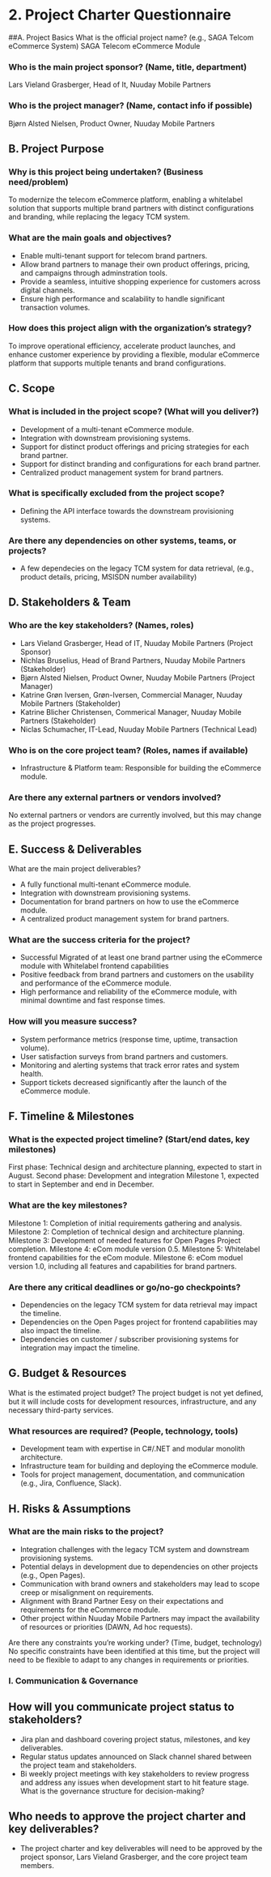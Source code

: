 # 2. Project Charter Questionnaire

##A. Project Basics
What is the official project name? (e.g., SAGA Telcom eCommerce System)
SAGA Telecom eCommerce Module

### Who is the main project sponsor? (Name, title, department)

Lars Vieland Grasberger, Head of It, Nuuday Mobile Partners

### Who is the project manager? (Name, contact info if possible)

Bjørn Alsted Nielsen, Product Owner, Nuuday Mobile Partners

## B. Project Purpose

### Why is this project being undertaken? (Business need/problem)

To modernize the telecom eCommerce platform, enabling a whitelabel solution that supports multiple brand partners with distinct configurations and branding, while replacing the legacy TCM system.

### What are the main goals and objectives?

- Enable multi-tenant support for telecom brand partners.
- Allow brand partners to manage their own product offerings, pricing, and campaigns through adminstration tools.
- Provide a seamless, intuitive shopping experience for customers across digital channels.
- Ensure high performance and scalability to handle significant transaction volumes.

### How does this project align with the organization’s strategy?

To improve operational efficiency, accelerate product launches, and enhance customer experience by providing a flexible, modular eCommerce platform that supports multiple tenants and brand configurations.

## C. Scope

### What is included in the project scope? (What will you deliver?)

- Development of a multi-tenant eCommerce module.
- Integration with downstream provisioning systems.
- Support for distinct product offerings and pricing strategies for each brand partner.
- Support for distinct branding and configurations for each brand partner.
- Centralized product management system for brand partners.

### What is specifically excluded from the project scope?

- Defining the API interface towards the downstream provisioning systems.

### Are there any dependencies on other systems, teams, or projects?

- A few dependecies on the legacy TCM system for data retrieval, (e.g., product details, pricing, MSISDN number availability)

## D. Stakeholders & Team

### Who are the key stakeholders? (Names, roles)

- Lars Vieland Grasberger, Head of IT, Nuuday Mobile Partners (Project Sponsor)
- Nichlas Bruselius, Head of Brand Partners, Nuuday Mobile Partners (Stakeholder)
- Bjørn Alsted Nielsen, Product Owner, Nuuday Mobile Partners (Project Manager)
- Katrine Grøn Iversen, Grøn-Iversen, Commercial Manager, Nuuday Mobile Partners (Stakeholder)
- Katrine Blicher Christensen, Commerical Manager, Nuuday Mobile Partners (Stakeholder)
- Niclas Schumacher, IT-Lead, Nuuday Mobile Partners (Technical Lead)

### Who is on the core project team? (Roles, names if available)

- Infrastructure & Platform team: Responsible for building the eCommerce module.

### Are there any external partners or vendors involved?

No external partners or vendors are currently involved, but this may change as the project progresses.

## E. Success & Deliverables

What are the main project deliverables?

- A fully functional multi-tenant eCommerce module.
- Integration with downstream provisioning systems.
- Documentation for brand partners on how to use the eCommerce module.
- A centralized product management system for brand partners.

### What are the success criteria for the project?

- Successful Migrated of at least one brand partner using the eCommerce module with Whitelabel frontend capabilities
- Positive feedback from brand partners and customers on the usability and performance of the eCommerce module.
- High performance and reliability of the eCommerce module, with minimal downtime and fast response times.

### How will you measure success?

- System performance metrics (response time, uptime, transaction volume).
- User satisfaction surveys from brand partners and customers.
- Monitoring and alerting systems that track error rates and system health.
- Support tickets decreased significantly after the launch of the eCommerce module.

## F. Timeline & Milestones

### What is the expected project timeline? (Start/end dates, key milestones)

First phase: Technical design and architecture planning, expected to start in August.
Second phase: Development and integration Milestone 1, expected to start in September and end in December.

### What are the key milestones?

Milestone 1: Completion of initial requirements gathering and analysis.
Milestone 2: Completion of technical design and architecture planning.
Milestone 3: Development of needed features for Open Pages Project completion.
Milestone 4: eCom module version 0.5.
Milestone 5: Whitelabel frontend capabilities for the eCom module.
Milestone 6: eCom moduel version 1.0, including all features and capabilities for brand partners.

### Are there any critical deadlines or go/no-go checkpoints?

- Dependencies on the legacy TCM system for data retrieval may impact the timeline.
- Dependencies on the Open Pages project for frontend capabilities may also impact the timeline.
- Dependencies on customer / subscriber provisioning systems for integration may impact the timeline.

## G. Budget & Resources

What is the estimated project budget?
The project budget is not yet defined, but it will include costs for development resources, infrastructure, and any necessary third-party services.

### What resources are required? (People, technology, tools)

- Development team with expertise in C#/.NET and modular monolith architecture.
- Infrastructure team for building and deploying the eCommerce module.
- Tools for project management, documentation, and communication (e.g., Jira, Confluence, Slack).

## H. Risks & Assumptions

### What are the main risks to the project?

- Integration challenges with the legacy TCM system and downstream provisioning systems.
- Potential delays in development due to dependencies on other projects (e.g., Open Pages).
- Communication with brand owners and stakeholders may lead to scope creep or misalignment on requirements.
- Alignment with Brand Partner Eesy on their expectations and requirements for the eCommerce module.
- Other project within Nuuday Mobile Partners may impact the availability of resources or priorities (DAWN, Ad hoc requests).

Are there any constraints you’re working under? (Time, budget, technology)
No specific constraints have been identified at this time, but the project will need to be flexible to adapt to any changes in requirements or priorities.

### I. Communication & Governance

## How will you communicate project status to stakeholders?

- Jira plan and dashboard covering project status, milestones, and key deliverables.
- Regular status updates announced on Slack channel shared between the project team and stakeholders.
- Bi weekly project meetings with key stakeholders to review progress and address any issues when development start to hit feature stage.
  What is the governance structure for decision-making?

## Who needs to approve the project charter and key deliverables?

- The project charter and key deliverables will need to be approved by the project sponsor, Lars Vieland Grasberger, and the core project team members.
